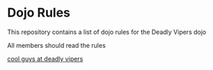 Dojo Rules
==========

This repository contains a list of dojo rules for the Deadly Vipers dojo

All members should read the rules

[cool guys at deadly vipers](https://github.com/deadlyvipers)